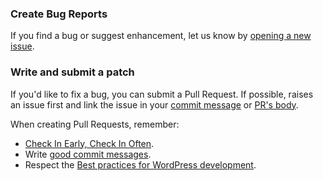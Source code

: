 ### Create Bug Reports

If you find a bug or suggest enhancement, let us know by [opening a new issue](https://github.com/woocommerce/woocommerce-gateway-monilypay/issues/new).

### Write and submit a patch

If you'd like to fix a bug, you can submit a Pull Request. If possible, raises an issue first and link the issue in your [commit message](https://help.github.com/articles/closing-issues-via-commit-messages/) or [PR's body](https://github.com/blog/1506-closing-issues-via-pull-requests).

When creating Pull Requests, remember:

- [Check In Early, Check In Often](http://blog.codinghorror.com/check-in-early-check-in-often/).
- Write [good commit messages](http://tbaggery.com/2008/04/19/a-note-about-git-commit-messages.html).
- Respect the [Best practices for WordPress development](http://jetpack.com/contribute/#practices).
